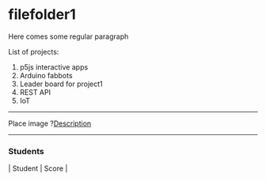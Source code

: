 # filefolder1

Here comes some regular paragraph

List of projects:
1. p5js interactive apps
2. Arduino fabbots
3. Leader board for project1
4. REST API
5. IoT

***

Place image
?[Description](photos/caps.png)
***

### Students

| Student | Score |
